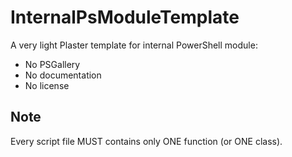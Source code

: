 ﻿# InternalPsModuleTemplate

A very light Plaster template for internal PowerShell module:

- No PSGallery
- No documentation
- No license

## Note

Every script file MUST contains only ONE function (or ONE class).